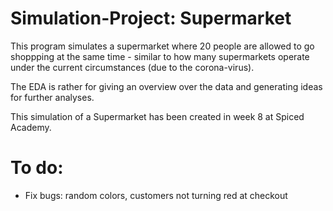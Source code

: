 # Simulation-Project: Supermarket

This program simulates a supermarket where 20 people are allowed to go shoppping at the same time - similar to how many supermarkets operate under the current circumstances (due to the corona-virus).

The EDA is rather for giving an overview over the data and generating ideas for further analyses.


This simulation of a Supermarket has been created in week 8 at Spiced Academy.

# To do: 
- Fix bugs: random colors, customers not turning red at checkout
